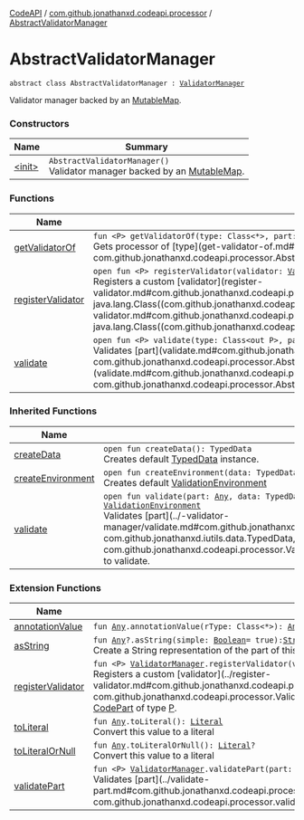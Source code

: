[CodeAPI](../../index.md) / [com.github.jonathanxd.codeapi.processor](../index.md) / [AbstractValidatorManager](.)

# AbstractValidatorManager

`abstract class AbstractValidatorManager : `[`ValidatorManager`](../-validator-manager/index.md)

Validator manager backed by an [MutableMap](https://kotlinlang.org/api/latest/jvm/stdlib/kotlin.collections/-mutable-map/index.html).

### Constructors

| Name | Summary |
|---|---|
| [&lt;init&gt;](-init-.md) | `AbstractValidatorManager()`<br>Validator manager backed by an [MutableMap](https://kotlinlang.org/api/latest/jvm/stdlib/kotlin.collections/-mutable-map/index.html). |

### Functions

| Name | Summary |
|---|---|
| [getValidatorOf](get-validator-of.md) | `fun <P> getValidatorOf(type: Class<*>, part: P, data: TypedData, environment: `[`ValidationEnvironment`](../-validation-environment/index.md)`): `[`Validator`](../-validator/index.md)`<P>`<br>Gets processor of [type](get-validator-of.md#com.github.jonathanxd.codeapi.processor.AbstractValidatorManager$getValidatorOf(java.lang.Class((kotlin.Any)), com.github.jonathanxd.codeapi.processor.AbstractValidatorManager.getValidatorOf.P, com.github.jonathanxd.iutils.data.TypedData, com.github.jonathanxd.codeapi.processor.ValidationEnvironment)/type). |
| [registerValidator](register-validator.md) | `open fun <P> registerValidator(validator: `[`Validator`](../-validator/index.md)`<P>, type: Class<P>): `[`Unit`](https://kotlinlang.org/api/latest/jvm/stdlib/kotlin/-unit/index.html)<br>Registers a custom [validator](register-validator.md#com.github.jonathanxd.codeapi.processor.AbstractValidatorManager$registerValidator(com.github.jonathanxd.codeapi.processor.Validator((com.github.jonathanxd.codeapi.processor.AbstractValidatorManager.registerValidator.P)), java.lang.Class((com.github.jonathanxd.codeapi.processor.AbstractValidatorManager.registerValidator.P)))/validator) of [CodePart](../../com.github.jonathanxd.codeapi/-code-part/index.md) of [type](register-validator.md#com.github.jonathanxd.codeapi.processor.AbstractValidatorManager$registerValidator(com.github.jonathanxd.codeapi.processor.Validator((com.github.jonathanxd.codeapi.processor.AbstractValidatorManager.registerValidator.P)), java.lang.Class((com.github.jonathanxd.codeapi.processor.AbstractValidatorManager.registerValidator.P)))/type). |
| [validate](validate.md) | `open fun <P> validate(type: Class<out P>, part: P, data: TypedData, environment: `[`ValidationEnvironment`](../-validation-environment/index.md)`?): `[`ValidationEnvironment`](../-validation-environment/index.md)<br>Validates [part](validate.md#com.github.jonathanxd.codeapi.processor.AbstractValidatorManager$validate(java.lang.Class((com.github.jonathanxd.codeapi.processor.AbstractValidatorManager.validate.P)), com.github.jonathanxd.codeapi.processor.AbstractValidatorManager.validate.P, com.github.jonathanxd.iutils.data.TypedData, com.github.jonathanxd.codeapi.processor.ValidationEnvironment)/part) of type [type](validate.md#com.github.jonathanxd.codeapi.processor.AbstractValidatorManager$validate(java.lang.Class((com.github.jonathanxd.codeapi.processor.AbstractValidatorManager.validate.P)), com.github.jonathanxd.codeapi.processor.AbstractValidatorManager.validate.P, com.github.jonathanxd.iutils.data.TypedData, com.github.jonathanxd.codeapi.processor.ValidationEnvironment)/type) and return environment used to validate. |

### Inherited Functions

| Name | Summary |
|---|---|
| [createData](../-validator-manager/create-data.md) | `open fun createData(): TypedData`<br>Creates default [TypedData](#) instance. |
| [createEnvironment](../-validator-manager/create-environment.md) | `open fun createEnvironment(data: TypedData): `[`ValidationEnvironment`](../-validation-environment/index.md)<br>Creates default [ValidationEnvironment](../-validation-environment/index.md) |
| [validate](../-validator-manager/validate.md) | `open fun validate(part: `[`Any`](https://kotlinlang.org/api/latest/jvm/stdlib/kotlin/-any/index.html)`, data: TypedData, environment: `[`ValidationEnvironment`](../-validation-environment/index.md)`? = null): `[`ValidationEnvironment`](../-validation-environment/index.md)<br>Validates [part](../-validator-manager/validate.md#com.github.jonathanxd.codeapi.processor.ValidatorManager$validate(kotlin.Any, com.github.jonathanxd.iutils.data.TypedData, com.github.jonathanxd.codeapi.processor.ValidationEnvironment)/part) and return environment used to validate. |

### Extension Functions

| Name | Summary |
|---|---|
| [annotationValue](../../com.github.jonathanxd.codeapi.util.conversion/kotlin.-any/annotation-value.md) | `fun `[`Any`](https://kotlinlang.org/api/latest/jvm/stdlib/kotlin/-any/index.html)`.annotationValue(rType: Class<*>): `[`Any`](https://kotlinlang.org/api/latest/jvm/stdlib/kotlin/-any/index.html) |
| [asString](../../com.github.jonathanxd.codeapi.util/kotlin.-any/as-string.md) | `fun `[`Any`](https://kotlinlang.org/api/latest/jvm/stdlib/kotlin/-any/index.html)`?.asString(simple: `[`Boolean`](https://kotlinlang.org/api/latest/jvm/stdlib/kotlin/-boolean/index.html)` = true): `[`String`](https://kotlinlang.org/api/latest/jvm/stdlib/kotlin/-string/index.html)<br>Create a String representation of the part of this [CodePart](../../com.github.jonathanxd.codeapi/-code-part/index.md) |
| [registerValidator](../register-validator.md) | `fun <P> `[`ValidatorManager`](../-validator-manager/index.md)`.registerValidator(validator: `[`Validator`](../-validator/index.md)`<P>): `[`Unit`](https://kotlinlang.org/api/latest/jvm/stdlib/kotlin/-unit/index.html)<br>Registers a custom [validator](../register-validator.md#com.github.jonathanxd.codeapi.processor$registerValidator(com.github.jonathanxd.codeapi.processor.ValidatorManager, com.github.jonathanxd.codeapi.processor.Validator((com.github.jonathanxd.codeapi.processor.registerValidator.P)))/validator) of [CodePart](../../com.github.jonathanxd.codeapi/-code-part/index.md) of type [P](#). |
| [toLiteral](../../com.github.jonathanxd.codeapi.util.conversion/kotlin.-any/to-literal.md) | `fun `[`Any`](https://kotlinlang.org/api/latest/jvm/stdlib/kotlin/-any/index.html)`.toLiteral(): `[`Literal`](../../com.github.jonathanxd.codeapi.literal/-literal/index.md)<br>Convert this value to a literal |
| [toLiteralOrNull](../../com.github.jonathanxd.codeapi.util.conversion/kotlin.-any/to-literal-or-null.md) | `fun `[`Any`](https://kotlinlang.org/api/latest/jvm/stdlib/kotlin/-any/index.html)`.toLiteralOrNull(): `[`Literal`](../../com.github.jonathanxd.codeapi.literal/-literal/index.md)`?`<br>Convert this value to a literal |
| [validatePart](../validate-part.md) | `fun <P> `[`ValidatorManager`](../-validator-manager/index.md)`.validatePart(part: P, data: TypedData): `[`ValidationEnvironment`](../-validation-environment/index.md)<br>Validates [part](../validate-part.md#com.github.jonathanxd.codeapi.processor$validatePart(com.github.jonathanxd.codeapi.processor.ValidatorManager, com.github.jonathanxd.codeapi.processor.validatePart.P, com.github.jonathanxd.iutils.data.TypedData)/part) of type [P](#). |
